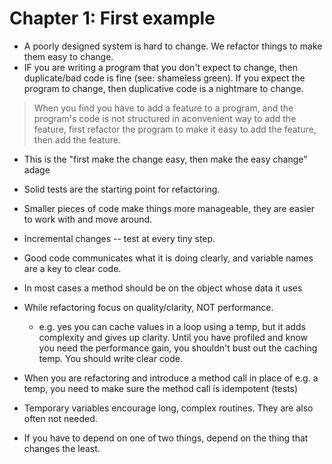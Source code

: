 # Chapter 1: First example

* A poorly designed system is hard to change. We refactor things to make them easy to change. 
* IF you are writing a program that you don't expect to change, then duplicate/bad code is fine (see: shameless green). If you expect the program to change, then duplicative code is a nightmare to change.

> When you find you have to add a feature to a program, and the program's code is not structured in aconvenient way to add the feature, first refactor the program to make it easy to add the feature, then add the feature.
  * This is the "first make the change easy, then make the easy change" adage

* Solid tests are the starting point for refactoring.
* Smaller pieces of code make things more manageable, they are easier to work with and move around.
* Incremental changes -- test at every tiny step.
* Good code communicates what it is doing clearly, and variable names are a key to clear code.
* In most cases a method should be on the object whose data it uses
* While refactoring focus on quality/clarity, NOT performance.
  * e.g. yes you can cache values in a loop using a temp, but it adds complexity and gives up clarity. Until you have profiled and know you need the performance gain, you shouldn't bust out the caching temp. You should write clear code.
* When you are refactoring and introduce a method call in place of e.g. a temp, you need to make sure the method call is idempotent (tests)
* Temporary variables encourage long, complex routines. They are also often not needed.
* If you have to depend on one of two things, depend on the thing that changes the least.
